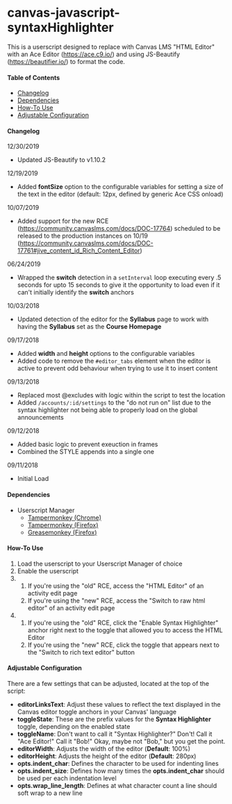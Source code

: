 # canvas-javascript-syntaxHighlighter
This is a userscript designed to replace with Canvas LMS "HTML Editor" with an Ace Editor (https://ace.c9.io/) and using JS-Beautify (https://beautifier.io/) to format the code.

#### Table of Contents
- [Changelog](#changelog)
- [Dependencies](#dependencies)
- [How-To Use](#how-to-use)
- [Adjustable Configuration](#adjustable-configuration)

#### Changelog
12/30/2019
- Updated JS-Beautify to v1.10.2

12/19/2019
- Added **fontSize** option to the configurable variables for setting a size of the text in the editor (default: 12px, defined by generic Ace CSS onload)

10/07/2019
- Added support for the new RCE (https://community.canvaslms.com/docs/DOC-17764) scheduled to be released to the production instances on 10/19 (https://community.canvaslms.com/docs/DOC-17761#jive_content_id_Rich_Content_Editor)

06/24/2019
- Wrapped the **switch** detection in a `setInterval` loop executing every .5 seconds for upto 15 seconds to give it the opportunity to load even if it can't initially identify the **switch** anchors

10/03/2018
- Updated detection of the editor for the **Syllabus** page to work with having the **Syllabus** set as the **Course Homepage**

09/17/2018
- Added **width** and **height** options to the configurable variables
- Added code to remove the `#editor_tabs` element when the editor is active to prevent odd behaviour when trying to use it to insert content

09/13/2018
- Replaced most @excludes with logic within the script to test the location
- Added `/accounts/:id/settings` to the "do not run on" list due to the syntax highlighter not being able to properly load on the global announcements

09/12/2018
- Added basic logic to prevent exeuction in frames
- Combined the STYLE appends into a single one

09/11/2018
- Initial Load

#### Dependencies
- Userscript Manager
  - [Tampermonkey (Chrome)](https://chrome.google.com/webstore/detail/tampermonkey/dhdgffkkebhmkfjojejmpbldmpobfkfo?hl=en)
  - [Tampermonkey (Firefox)](https://addons.mozilla.org/en-us/firefox/addon/tampermonkey/)
  - [Greasemonkey (Firefox)](https://addons.mozilla.org/en-us/firefox/addon/greasemonkey/)

#### How-To Use
1. Load the userscript to your Userscript Manager of choice
2. Enable the userscript
3.  
   1. If you're using the "old" RCE, access the "HTML Editor" of an activity edit page
   2. If you're using the "new" RCE, access the "Switch to raw html editor" of an activity edit page
4.  
   1. If you're using the "old" RCE, click the "Enable Syntax Highlighter" anchor right next to the toggle that allowed you to access the HTML Editor
   2. If you're using the "new" RCE, click the toggle that appears next to the "Switch to rich text editor" button

#### Adjustable Configuration
There are a few settings that can be adjusted, located at the top of the script:
- **editorLinksText**: Adjust these values to reflect the text displayed in the Canvas editor toggle anchors in your Canvas' language
- **toggleState**: These are the prefix values for the **Syntax Highlighter** toggle, depending on the enabled state
- **toggleName**: Don't want to call it "Syntax Highlighter?" Don't! Call it "Ace Editor!" Call it "Bob!" Okay, maybe not "Bob," but you get the point.
- **editorWidth**: Adjusts the width of the editor (**Default**: 100%)
- **editorHeight**: Adjusts the height of the editor (**Default**: 280px)
- **opts.indent_char**: Defines the character to be used for indenting lines
- **opts.indent_size**: Defines how many times the **opts.indent_char** should be used per each indentation level
- **opts.wrap_line_length**: Defines at what character count a line should soft wrap to a new line
